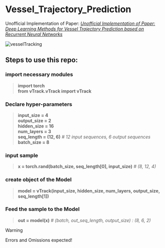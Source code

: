 # Vessel_Trajectory_Prediction

Unofficial Implementation of Paper: _[Unofficial Implementation of Paper: Deep Learning Methods for Vessel Trajectory Prediction based on Recurrent Neural Networks](https://ieeexplore.ieee.org/document/9492102)_

![vesselTracking](https://github.com/user-attachments/assets/8dd6ef95-6084-4a32-8e5a-27651a37f904)

## Steps to use this repo:

### import necessary modules
> __import torch__ \
> __from vTrack.vTrack import vTrack__

### Declare hyper-parameters
> __input_size = 4__ \
> __output_size = 2__ \
> __hidden_size = 16__ \
> __num_layers = 3__ \
> __seq_length = (12, 6)__ _# 12 input sequences, 6 output sequences_ \
> __batch_size = 8__

### input sample 
> __x = torch.rand(batch_size, seq_length[0], input_size)__ _# (8, 12, 4)_

### create object of the Model
> __model = vTrack(input_size, hidden_size, num_layers, output_size, seq_length[1])__

### Feed the sample to the Model
> __out = model(x)__ _# (batch, out_seq_length, output_size) : (8, 6, 2)_

> [!WARNING]
> Errors and Omissions expected!
